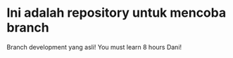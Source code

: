 # Ini adalah repository untuk mencoba branch
Branch development yang asli!
You must learn 8 hours Dani!
